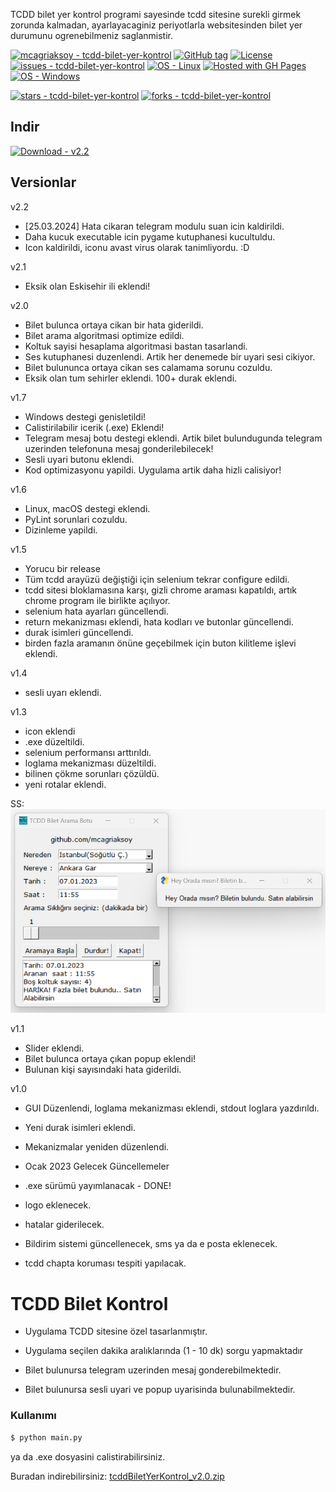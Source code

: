 TCDD bilet yer kontrol programi sayesinde tcdd sitesine surekli girmek zorunda kalmadan, ayarlayacaginiz periyotlarla websitesinden bilet yer durumunu ogrenebilmeniz saglanmistir.

<a href="https://github.com/mcagriaksoy/tcdd-bilet-yer-kontrol" title="Go to GitHub repo"><img src="https://img.shields.io/static/v1?label=mcagriaksoy&message=tcdd-bilet-yer-kontrol&color=blue&logo=github" alt="mcagriaksoy - tcdd-bilet-yer-kontrol"></a>
<a href="https://github.com/mcagriaksoy/tcdd-bilet-yer-kontrol/releases/"><img src="https://img.shields.io/github/tag/mcagriaksoy/tcdd-bilet-yer-kontrol?include_prereleases=&sort=semver&color=blue" alt="GitHub tag"></a>
<a href="#license"><img src="https://img.shields.io/badge/License-MIT-blue" alt="License"></a>
<a href="https://github.com/mcagriaksoy/tcdd-bilet-yer-kontrol/issues"><img src="https://img.shields.io/github/issues/mcagriaksoy/tcdd-bilet-yer-kontrol" alt="issues - tcdd-bilet-yer-kontrol"></a>
[![OS - Linux](https://img.shields.io/badge/OS-Linux-blue?logo=linux&logoColor=white)](https://www.linux.org/ "Go to Linux homepage")
[![Hosted with GH Pages](https://img.shields.io/badge/Hosted_with-GitHub_Pages-blue?logo=github&logoColor=white)](https://pages.github.com/ "Go to GitHub Pages homepage")
[![OS - Windows](https://img.shields.io/badge/OS-Windows-blue?logo=windows&logoColor=white)](https://www.microsoft.com/ "Go to Microsoft homepage")

<a href="https://github.com/mcagriaksoy/tcdd-bilet-yer-kontrol"><img src="https://img.shields.io/github/stars/mcagriaksoy/tcdd-bilet-yer-kontrol?style=social" alt="stars - tcdd-bilet-yer-kontrol"></a>
<a href="https://github.com/mcagriaksoy/tcdd-bilet-yer-kontrol"><img src="https://img.shields.io/github/forks/mcagriaksoy/tcdd-bilet-yer-kontrol?style=social" alt="forks - tcdd-bilet-yer-kontrol"></a>

## Indir

[![Download - v2.2](https://img.shields.io/static/v1?label=Download&message=v2.2&color=2ea44f)](https://github.com/mcagriaksoy/tcdd-bilet-yer-kontrol/releases/download/v2.2/TCDD.Bilet.Bulma.Botu.v2.2.zip)

## Versionlar
v2.2
- [25.03.2024] Hata cikaran telegram modulu suan icin kaldirildi.
- Daha kucuk executable icin pygame kutuphanesi kucultuldu.
- Icon kaldirildi, iconu avast virus olarak tanimliyordu. :D

v2.1
- Eksik olan Eskisehir ili eklendi!

v2.0

- Bilet bulunca ortaya cikan bir hata giderildi.
- Bilet arama algoritmasi optimize edildi.
- Koltuk sayisi hesaplama algoritmasi bastan tasarlandi.
- Ses kutuphanesi duzenlendi. Artik her denemede bir uyari sesi cikiyor.
- Bilet bulununca ortaya cikan ses calamama sorunu cozuldu.
- Eksik olan tum sehirler eklendi. 100+ durak eklendi.

v1.7

- Windows destegi genisletildi!
- Calistirilabilir icerik (.exe) Eklendi!
- Telegram mesaj botu destegi eklendi. Artik bilet bulundugunda telegram uzerinden telefonuna mesaj gonderilebilecek!
- Sesli uyari butonu eklendi.
- Kod optimizasyonu yapildi. Uygulama artik daha hizli calisiyor!

v1.6

- Linux, macOS destegi eklendi.
- PyLint sorunlari cozuldu.
- Dizinleme yapildi.

v1.5

- Yorucu bir release
- Tüm tcdd arayüzü değiştiği için selenium tekrar configure edildi.
- tcdd sitesi bloklamasına karşı, gizli chrome araması kapatıldı, artık chrome program ile birlikte açılıyor.
- selenium hata ayarları güncellendi.
- return mekanizması eklendi, hata kodları ve butonlar güncellendi.
- durak isimleri güncellendi.
- birden fazla aramanın önüne geçebilmek için buton kilitleme işlevi eklendi.

v1.4

- sesli uyarı eklendi.

v1.3

- icon eklendi
- .exe düzeltildi.
- selenium performansı arttırıldı.
- loglama mekanizması düzeltildi.
- bilinen çökme sorunları çözüldü.
- yeni rotalar eklendi.

SS:
![python_k81455g7zP](https://github.com/mcagriaksoy/tcdd-bilet-yer-kontrol/blob/master/img/screenshot.png)

v1.1

- Slider eklendi.
- Bilet bulunca ortaya çıkan popup eklendi!
- Bulunan kişi sayısındaki hata giderildi.

v1.0

- GUI Düzenlendi, loglama mekanizması eklendi, stdout loglara yazdırıldı.
- Yeni durak isimleri eklendi.
- Mekanizmalar yeniden düzenlendi.

- Ocak 2023 Gelecek Güncellemeler
- .exe sürümü yayımlanacak - DONE!
- logo eklenecek.
- hatalar giderilecek.
- Bildirim sistemi güncellenecek, sms ya da e posta eklenecek.
- tcdd chapta koruması tespiti yapılacak.

# TCDD Bilet Kontrol

- Uygulama TCDD sitesine özel tasarlanmıştır.

- Uygulama seçilen dakika aralıklarında (1 - 10 dk) sorgu yapmaktadır

- Bilet bulunursa telegram uzerinden mesaj gonderebilmektedir.

- Bilet bulunursa sesli uyari ve popup uyarisinda bulunabilmektedir.

### Kullanımı

```sh
$ python main.py
```

ya da .exe dosyasini calistirabilirsiniz.

Buradan indirebilirsiniz: [tcddBiletYerKontrol_v2.0.zip](https://github.com/mcagriaksoy/tcdd-bilet-yer-kontrol/releases/download/v2.0/TCDD.Bilet.Bulma.Botu.v2.0.zip)
